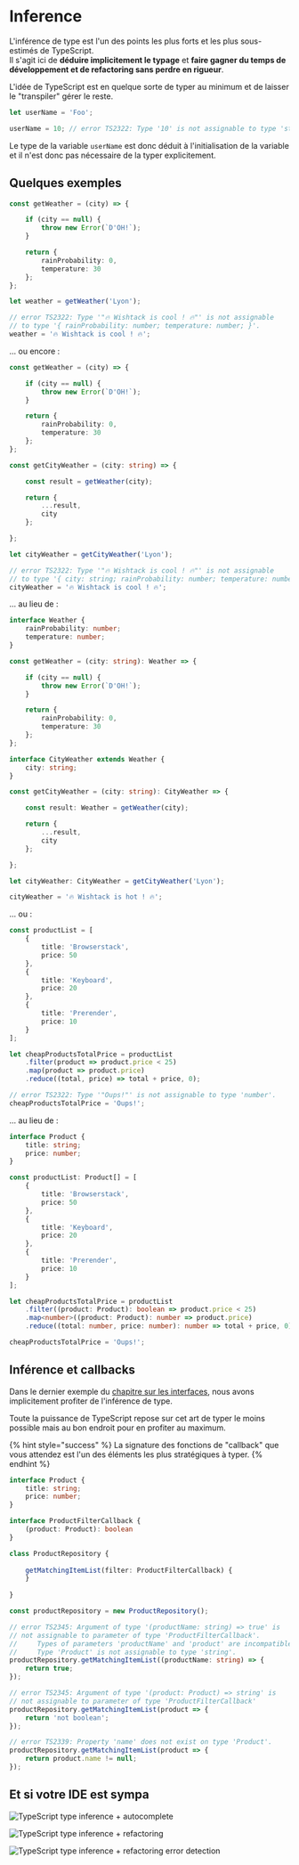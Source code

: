 # Inference

L'inférence de type est l'un des points les plus forts et les plus sous-estimés de TypeScript.  
Il s'agit ici de **déduire implicitement le typage** et **faire gagner du temps de développement et de refactoring sans perdre en rigueur**.

L'idée de TypeScript est en quelque sorte de typer au minimum et de laisser le "transpiler" gérer le reste.

```typescript
let userName = 'Foo';

userName = 10; // error TS2322: Type '10' is not assignable to type 'string'.
```

Le type de  la variable `userName` est donc déduit à l'initialisation de la variable et il n'est donc pas nécessaire de la typer explicitement.

## Quelques exemples

```typescript
const getWeather = (city) => {

    if (city == null) {
        throw new Error(`D'OH!`);
    }

    return {
        rainProbability: 0,
        temperature: 30
    };
};

let weather = getWeather('Lyon');

// error TS2322: Type '"🔥 Wishtack is cool ! 🔥"' is not assignable
// to type '{ rainProbability: number; temperature: number; }'.
weather = '🔥 Wishtack is cool ! 🔥';
```

... ou encore :

```typescript
const getWeather = (city) => {

    if (city == null) {
        throw new Error(`D'OH!`);
    }

    return {
        rainProbability: 0,
        temperature: 30
    };
};

const getCityWeather = (city: string) => {

    const result = getWeather(city);

    return {
        ...result,
        city
    };

};

let cityWeather = getCityWeather('Lyon');

// error TS2322: Type '"🔥 Wishtack is cool ! 🔥"' is not assignable
// to type '{ city: string; rainProbability: number; temperature: number; }'.
cityWeather = '🔥 Wishtack is cool ! 🔥';
```

... au lieu de :


```typescript
interface Weather {
    rainProbability: number;
    temperature: number;
}

const getWeather = (city: string): Weather => {

    if (city == null) {
        throw new Error(`D'OH!`);
    }

    return {
        rainProbability: 0,
        temperature: 30
    };
};

interface CityWeather extends Weather {
    city: string;
}

const getCityWeather = (city: string): CityWeather => {

    const result: Weather = getWeather(city);

    return {
        ...result,
        city
    };

};

let cityWeather: CityWeather = getCityWeather('Lyon');

cityWeather = '🔥 Wishtack is hot ! 🔥';
```


... ou :

```typescript
const productList = [
    {
        title: 'Browserstack',
        price: 50
    },
    {
        title: 'Keyboard',
        price: 20
    },
    {
        title: 'Prerender',
        price: 10
    }
];

let cheapProductsTotalPrice = productList
    .filter(product => product.price < 25)
    .map(product => product.price)
    .reduce((total, price) => total + price, 0);

// error TS2322: Type '"Oups!"' is not assignable to type 'number'.
cheapProductsTotalPrice = 'Oups!';
```

... au lieu de :


```typescript
interface Product {
    title: string;
    price: number;
}

const productList: Product[] = [
    {
        title: 'Browserstack',
        price: 50
    },
    {
        title: 'Keyboard',
        price: 20
    },
    {
        title: 'Prerender',
        price: 10
    }
];

let cheapProductsTotalPrice = productList
    .filter((product: Product): boolean => product.price < 25)
    .map<number>((product: Product): number => product.price)
    .reduce((total: number, price: number): number => total + price, 0);

cheapProductsTotalPrice = 'Oups!';
```


## Inférence et callbacks

Dans le dernier exemple du [chapitre sur les interfaces](interfaces.md#function-interface), nous avons implicitement profiter de l'inférence de type.

Toute la puissance de TypeScript repose sur cet art de typer le moins possible mais au bon endroit pour en profiter au maximum.

{% hint style="success" %}
La signature des fonctions de "callback" que vous attendez est l'un des éléments les plus stratégiques à typer.
{% endhint %}

```typescript
interface Product {
    title: string;
    price: number;
}

interface ProductFilterCallback {
    (product: Product): boolean
}​

class ProductRepository {
​
    getMatchingItemList(filter: ProductFilterCallback) {
    }
​
}

const productRepository = new ProductRepository();

// error TS2345: Argument of type '(productName: string) => true' is
// not assignable to parameter of type 'ProductFilterCallback'.
//     Types of parameters 'productName' and 'product' are incompatible.
//     Type 'Product' is not assignable to type 'string'.
productRepository.getMatchingItemList((productName: string) => {
    return true;
});

// error TS2345: Argument of type '(product: Product) => string' is
// not assignable to parameter of type 'ProductFilterCallback'
productRepository.getMatchingItemList(product => {
    return 'not boolean';
});

// error TS2339: Property 'name' does not exist on type 'Product'.
productRepository.getMatchingItemList(product => {
    return product.name != null;
});
```

## Et si votre IDE est sympa



![TypeScript type inference + autocomplete](../.gitbook/assets/typescript-inference-1.gif)



![TypeScript type inference + refactoring](../.gitbook/assets/typescript-inference-2.gif)

![TypeScript type inference + refactoring error detection](../.gitbook/assets/typescript-inference-3.gif)

